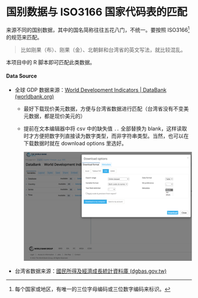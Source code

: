 # 国别数据与 ISO3166 国家代码表的匹配

来源不同的国别数据，其中的国名简称往往五花八门，不统一。要按照 ISO3166[^ISO3166] 的规范来匹配。

> 比如刚果（布）、刚果（金）、北朝鲜和台湾省的英文写法，就比较混乱。

本项目中的 R 脚本即可匹配此类数据。

[^ISO3166]: 每个国家或地区，有唯一的三位字母编码或三位数字编码来标识。



#### Data Source

- 全球 GDP 数据来源：[World Development Indicators | DataBank (worldbank.org)](https://databank.worldbank.org/source/world-development-indicators#)

  - 最好下载现价美元数据，方便与台湾省数据进行匹配（台湾省没有不变美元数据，都是现价美元的）

  - 提前在文本编辑器中将 csv 中的缺失值 `..` 全部替换为 blank，这样读取时才方便把数字列直接读为数字类型，而非字符串类型。当然，也可以在下载数据时就在 download options 里选好。

    <img src="img/%E5%B1%8F%E5%B9%95%E6%88%AA%E5%9B%BE%202022-03-07%20105101.png" alt="屏幕截图 2022-03-07 105101"  />

- 台湾省数据来源：[國民所得及經濟成長統計資料庫 (dgbas.gov.tw)](https://statdb.dgbas.gov.tw/pxweb/Dialog/NI.asp)
